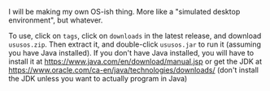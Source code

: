 I will be making my own OS-ish thing. More like a "simulated desktop environment", but whatever.

To use, click on `tags`, click on `downloads` in the latest release, and download `ususos.zip`. Then extract it, and double-click `ususos.jar` to run it (assuming you have Java installed).
If you don't have Java installed, you will have to install it at https://www.java.com/en/download/manual.jsp or get the JDK at https://www.oracle.com/ca-en/java/technologies/downloads/ (don't install the JDK unless you want to actually program in Java)